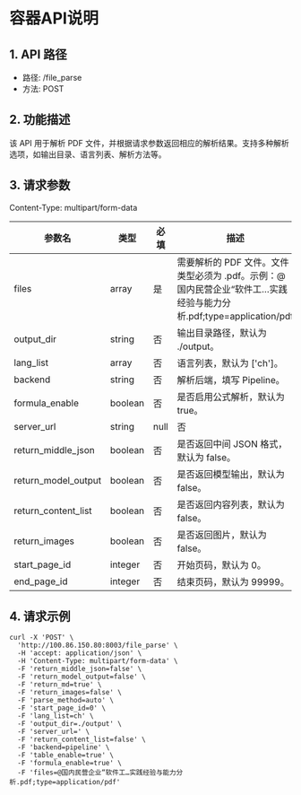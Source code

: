 # 容器API说明
## 1. API 路径

- 路径: /file_parse
- 方法: POST
## 2. 功能描述

该 API 用于解析 PDF 文件，并根据请求参数返回相应的解析结果。支持多种解析选项，如输出目录、语言列表、解析方法等。
## 3. 请求参数
Content-Type: multipart/form-data

| 参数名 | 类型 | 必填 | 描述 |
|  ----  | ----  |---|---|
| files | array<string> | 是 |需要解析的 PDF 文件。文件类型必须为 .pdf。示例：@国内民营企业“软件工…实践经验与能力分析.pdf;type=application/pdf|
| output_dir | string | 否 | 输出目录路径，默认为 ./output。|
|lang_list|array<string>|否|语言列表，默认为 ['ch']。|
|backend|string|否|解析后端，填写 Pipeline。|parse_method|string|否|解析方法，默认为 auto。|
|formula_enable|boolean|否|是否启用公式解析，默认为 true。|table_enable|boolean|否|是否启用表格解析，默认为 true。|
|server_url|string|null|否|return_md|boolean|否|是否返回 Markdown 格式，默认为 true。|
|return_middle_json|boolean|否|是否返回中间 JSON 格式，默认为 false。|
|return_model_output|boolean|否|是否返回模型输出，默认为 false。|
|return_content_list|boolean|否|是否返回内容列表，默认为 false。|
|return_images|boolean|否|是否返回图片，默认为 false。|
|start_page_id|integer|否|开始页码，默认为 0。|
|end_page_id|integer|否|结束页码，默认为 99999。|
## 4. 请求示例
```
curl -X 'POST' \
  'http://100.86.150.80:8003/file_parse' \
  -H 'accept: application/json' \
  -H 'Content-Type: multipart/form-data' \
  -F 'return_middle_json=false' \
  -F 'return_model_output=false' \
  -F 'return_md=true' \
  -F 'return_images=false' \
  -F 'parse_method=auto' \
  -F 'start_page_id=0' \
  -F 'lang_list=ch' \
  -F 'output_dir=./output' \
  -F 'server_url=' \
  -F 'return_content_list=false' \
  -F 'backend=pipeline' \
  -F 'table_enable=true' \
  -F 'formula_enable=true' \
  -F 'files=@国内民营企业“软件工…实践经验与能力分析.pdf;type=application/pdf'
```